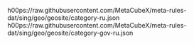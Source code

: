 h00ps://raw.githubusercontent.com/MetaCubeX/meta-rules-dat/sing/geo/geosite/category-ru.json  
h00ps://raw.githubusercontent.com/MetaCubeX/meta-rules-dat/sing/geo/geosite/category-gov-ru.json
